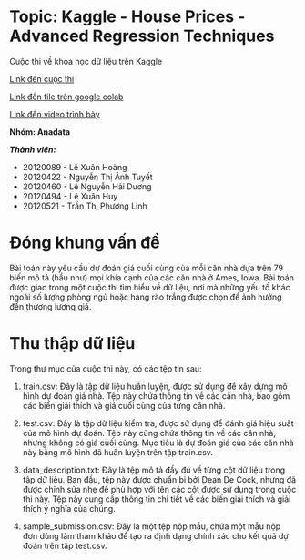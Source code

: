 # Topic: Kaggle - House Prices - Advanced Regression Techniques

Cuộc thi về khoa học dữ liệu trên Kaggle

[Link đến cuộc thi](https://www.kaggle.com/competitions/house-prices-advanced-regression-techniques/)

[Link đến file trên google colab](https://colab.research.google.com/drive/1jHvW7YJr3hzsb3Wr2Wd1mabsusoHfP2z?usp=drive_link)

[Link đến video trình bày](https://drive.google.com/file/d/12vFsZ2dGoDPdt4amtdGmEroB2mY4tbGT/view?usp=drive_link)

**Nhóm: Anadata**

***Thành viên:***

- 20120089 - Lê Xuân Hoàng
- 20120422 - Nguyễn Thị Ánh Tuyết
- 20120460 - Lê Nguyễn Hải Dương
- 20120494 - Lê Xuân Huy
- 20120521 - Trần Thị Phương Linh

# Đóng khung vấn đề
Bài toán này yêu cầu dự đoán giá cuối cùng của mỗi căn nhà dựa trên 79 biến mô tả (hầu như) mọi khía cạnh của các căn nhà ở Ames, Iowa. Bài toán được giao trong một cuộc thi tìm hiểu về dữ liệu, nơi mà những yếu tố khác ngoài số lượng phòng ngủ hoặc hàng rào trắng được chọn để ảnh hưởng đến thương lượng giá.

# Thu thập dữ liệu
Trong thư mục của cuộc thi này, có các tệp tin sau:

1. train.csv: Đây là tập dữ liệu huấn luyện, được sử dụng để xây dựng mô hình dự đoán giá nhà. Tệp này chứa thông tin về các căn nhà, bao gồm các biến giải thích và giá cuối cùng của từng căn nhà.

2. test.csv: Đây là tập dữ liệu kiểm tra, được sử dụng để đánh giá hiệu suất của mô hình dự đoán. Tệp này cũng chứa thông tin về các căn nhà, nhưng không có giá cuối cùng. Mục tiêu là dự đoán giá của các căn nhà này bằng mô hình đã huấn luyện trên tập train.csv.

3. data_description.txt: Đây là tệp mô tả đầy đủ về từng cột dữ liệu trong tập dữ liệu. Ban đầu, tệp này được chuẩn bị bởi Dean De Cock, nhưng đã được chỉnh sửa nhẹ để phù hợp với tên các cột được sử dụng trong cuộc thi này. Tệp này cung cấp thông tin chi tiết về các biến giải thích và giải thích ý nghĩa của chúng.

4. sample_submission.csv: Đây là một tệp nộp mẫu, chứa một mẫu nộp đơn dùng làm tham khảo để tạo ra định dạng chính xác cho kết quả dự đoán trên tập test.csv.
